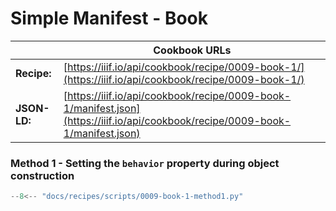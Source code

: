 # Simple Manifest - Book
|              | **Cookbook URLs**                                                                                                              |
|--------------|--------------------------------------------------------------------------------------------------------------------------------|
| **Recipe:**  | [https://iiif.io/api/cookbook/recipe/0009-book-1/](https://iiif.io/api/cookbook/recipe/0009-book-1/)                           |
| **JSON-LD:** | [https://iiif.io/api/cookbook/recipe/0009-book-1/manifest.json](https://iiif.io/api/cookbook/recipe/0009-book-1/manifest.json) |

### Method 1 - Setting the `behavior` property during object construction
```python
--8<-- "docs/recipes/scripts/0009-book-1-method1.py"
```
